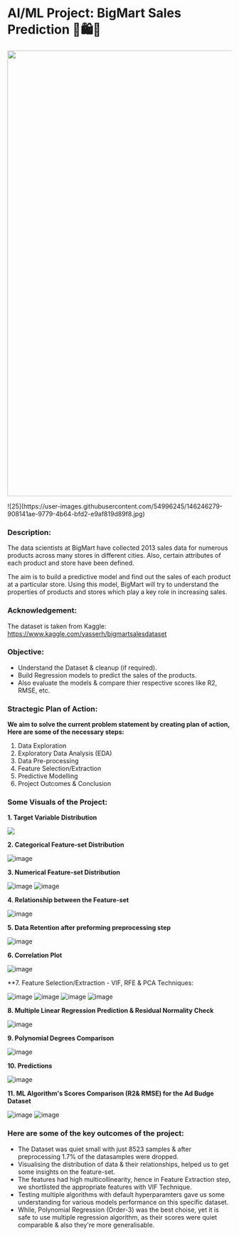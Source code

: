 # AI/ML Project: BigMart Sales Prediction 🏪🛍️🛒
<p align="center"><img src="https://user-images.githubusercontent.com/54996245/145608240-38d9cd36-4fb2-4ea6-aaf6-abbc8446fa2d.jpg" style="width: 1000px;"/></p>
![25](https://user-images.githubusercontent.com/54996245/146246279-908141ae-9779-4b64-bfd2-e9af819d89f8.jpg)

### Description:

The data scientists at BigMart have collected 2013 sales data for numerous products across many stores in different cities. Also, certain attributes of each product and store have been defined. 

The aim is to build a predictive model and find out the sales of each product at a particular store.
Using this model, BigMart will try to understand the properties of products and stores which play a key role in increasing sales.

### Acknowledgement: 
The dataset is taken from Kaggle:\
https://www.kaggle.com/yasserh/bigmartsalesdataset

### Objective:
- Understand the Dataset & cleanup (if required).
- Build Regression models to predict the sales of the products.
- Also evaluate the models & compare thier respective scores like R2, RMSE, etc.

### Stractegic Plan of Action:
  
**We aim to solve the current problem statement by creating plan of action, Here are some of the necessary steps:**
1. Data Exploration
2. Exploratory Data Analysis (EDA)
3. Data Pre-processing
4. Feature Selection/Extraction
5. Predictive Modelling
6. Project Outcomes & Conclusion

### Some Visuals of the Project:
**1. Target Variable Distribution**

<p align="left"><img src="https://user-images.githubusercontent.com/54996245/146248720-5c0b43f2-c74b-4c98-b106-09e2c64a7d01.png" /></p>

**2. Categorical Feature-set Distribution**
  
![image](https://user-images.githubusercontent.com/54996245/146248730-2ffb50d3-3f14-4ce8-bfea-c36926165861.png)

**3. Numerical Feature-set Distribution**

![image](https://user-images.githubusercontent.com/54996245/146248771-767371ed-a2b4-4a16-ba3e-204b33ce4ad1.png)
![image](https://user-images.githubusercontent.com/54996245/146248787-be1e53df-0c72-4a6a-aa0a-501f919de28b.png)

**4. Relationship between the Feature-set**

![image](https://user-images.githubusercontent.com/54996245/146248804-a738086a-a887-494b-945a-475fe45cd322.png)

**5. Data Retention after preforming preprocessing step**

![image](https://user-images.githubusercontent.com/54996245/146248841-e45ac965-803b-4454-afc5-2646ca1429c7.png)

**6. Correlation Plot**
  
![image](https://user-images.githubusercontent.com/54996245/146248855-54e87d90-57a3-4d7a-83c4-567b0e3baf59.png)

**7. Feature Selection/Extraction - VIF, RFE & PCA Techniques:

![image](https://user-images.githubusercontent.com/54996245/146248879-d1e18afe-9347-4b2b-8af1-18ef7fd4a451.png)
![image](https://user-images.githubusercontent.com/54996245/146248896-40276b9e-821b-408f-976f-fec63686371d.png)
![image](https://user-images.githubusercontent.com/54996245/146248913-97c2bbe5-ec90-4ff4-a4d9-a9f68cce49b7.png)
![image](https://user-images.githubusercontent.com/54996245/146248935-b6f25999-8cec-4bbd-83ce-309f6fcf8a95.png)

**8. Multiple Linear Regression Prediction & Residual Normality Check**
  
![image](https://user-images.githubusercontent.com/54996245/146249029-29146a4e-4c3c-43d8-b4f8-34207c5f4ba4.png)

**9. Polynomial Degrees Comparison**

![image](https://user-images.githubusercontent.com/54996245/146249045-9e785414-b730-49ea-9d40-4c8e9c085faf.png)

**10. Predictions**

![image](https://user-images.githubusercontent.com/54996245/146249065-1cf886ef-2650-4ef0-889f-b41bdbf29ec3.png)

**11. ML Algorithm's Scores Comparison (R2& RMSE) for the Ad Budge Dataset**

![image](https://user-images.githubusercontent.com/54996245/146249091-77a7dee1-5470-4865-8a60-21fec31d4329.png)
![image](https://user-images.githubusercontent.com/54996245/146249109-8bbf8304-0355-4340-9ce1-175fac7de0f6.png)

### Here are some of the key outcomes of the project:
- The Dataset was quiet small with just 8523 samples & after preprocessing 1.7% of the datasamples were dropped. 
- Visualising the distribution of data & their relationships, helped us to get some insights on the feature-set.
- The features had high multicollinearity, hence in Feature Extraction step, we shortlisted the appropriate features with VIF Technique.
- Testing multiple algorithms with default hyperparamters gave us some understanding for various models performance on this specific dataset.
- While, Polynomial Regression (Order-3) was the best choise, yet it is safe to use multiple regression algorithm, as their scores were quiet comparable & also they're more generalisable.
